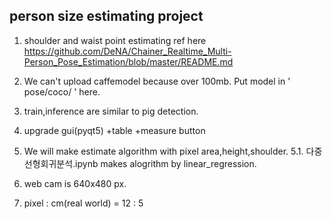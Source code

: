 ## person size estimating project

1. shoulder and waist point estimating ref here https://github.com/DeNA/Chainer_Realtime_Multi-Person_Pose_Estimation/blob/master/README.md

2. We can't upload caffemodel because over 100mb. Put model in ' pose/coco/ ' here.

3. train,inference are similar to pig detection.

4. upgrade gui(pyqt5) +table +measure button

5. We will make estimate algorithm with pixel area,height,shoulder. 
5.1. 다중선형회귀분석.ipynb makes alogrithm by linear_regression.

6. web cam is 640x480 px.

7. pixel : cm(real world) = 12 : 5

